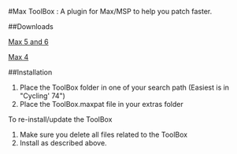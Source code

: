 #Max ToolBox : A plugin for Max/MSP to help you patch faster.

##Downloads

[Max 5 and 6](https://code.google.com/p/maxtoolbox/downloads/detail?name=maxtoolbox_14_max5.zip&can=2&q=)

[Max 4](https://code.google.com/p/maxtoolbox/downloads/detail?name=maxtoolbox_b8_max4.zip&can=2&q=)

##Installation

1. Place the ToolBox folder in one of your search path (Easiest is in "Cycling' 74")
2. Place the ToolBox.maxpat file in your extras folder

To re-install/update the ToolBox

1. Make sure you delete all files related to the ToolBox
2. Install as described above.
